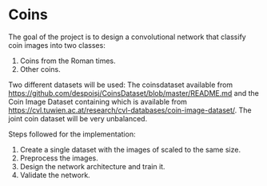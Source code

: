 # Coins

The goal of the project is to design a convolutional network that classify
coin images into two classes:

1) Coins from the Roman times. 
2) Other coins.

Two different datasets will be used: The coinsdataset available from
https://github.com/despoisj/CoinsDataset/blob/master/README.md
and the Coin Image Dataset containing which is available from
https://cvl.tuwien.ac.at/research/cvl-databases/coin-image-dataset/.
The joint coin dataset will be very unbalanced.

Steps followed for the implementation: 

1) Create a single dataset with the images of  scaled to the same size. 
2) Preprocess the images. 
3) Design the network architecture and train it. 
4) Validate the network.